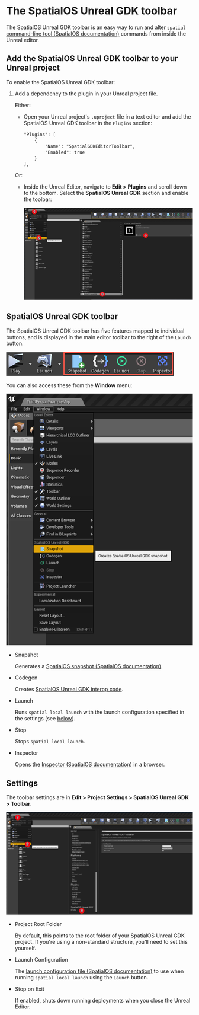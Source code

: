 # The SpatialOS Unreal GDK toolbar

The SpatialOS Unreal GDK toolbar is an easy way to run and alter [`spatial` command-line tool (SpatialOS documentation)](https://docs.improbable.io/reference/13.1/shared/glossary#the-spatial-command-line-tool) commands from inside the Unreal editor.

## Add the SpatialOS Unreal GDK toolbar to your Unreal project

To enable the SpatialOS Unreal GDK toolbar:


1. Add a dependency to the plugin in your Unreal project file.

	Either:
	* Open your Unreal project's `.uproject` file in a text editor and add the SpatialOS Unreal GDK toolbar in the `Plugins` section:
	    ```
	    "Plugins": [
	        {
	            "Name": "SpatialGDKEditorToolbar",
	            "Enabled": true
	        }
	    ],
	    ```
        
   Or:
	* Inside the Unreal Editor, navigate to **Edit > Plugins** and scroll down
	to the bottom. Select the **SpatialOS Unreal GDK** section and enable the toolbar:

		![Toolbar](../assets/screen_grabs/toolbar/enable_toolbar.png)



## SpatialOS Unreal GDK toolbar

The SpatialOS Unreal GDK toolbar has five features mapped to individual buttons, and is displayed in the main editor toolbar to the right of the `Launch` button. 

 ![Toolbar](../assets/screen_grabs/toolbar/toolbar_buttons.png)

You can also access these from the **Window** menu:

 ![Toolbar](../assets/screen_grabs/toolbar/window_access.png)


* Snapshot

    Generates a [SpatialOS snapshot (SpatialOS documentation)](https://docs.improbable.io/reference/13.1/shared/glossary#snapshot).

* Codegen

    Creates [SpatialOS Unreal GDK interop code](./codegen.md).

* Launch

    Runs `spatial local launch` with the launch configuration specified in the settings (see [below](#settings)).

* Stop

    Stops `spatial local launch`.

* Inspector

    Opens the [Inspector (SpatialOS documentation)](https://docs.improbable.io/reference/13.1/shared/glossary#inspector) in a browser.

## Settings

The toolbar settings are in **Edit > Project Settings > SpatialOS Unreal GDK > Toolbar**.

 ![Ttoolbar](../assets/screen_grabs/toolbar/toolbar_settings.png)


* Project Root Folder

    By default, this points to the root folder of your SpatialOS Unreal GDK project. If you're using a non-standard structure, you'll need to set this yourself.

* Launch Configuration

    The [launch configuration file (SpatialOS documentation)](https://docs.improbable.io/reference/13.1/shared/reference/file-formats/launch-config) to use when running `spatial local launch` using the `Launch` button.

* Stop on Exit

    If enabled, shuts down running deployments when you close the Unreal Editor.
